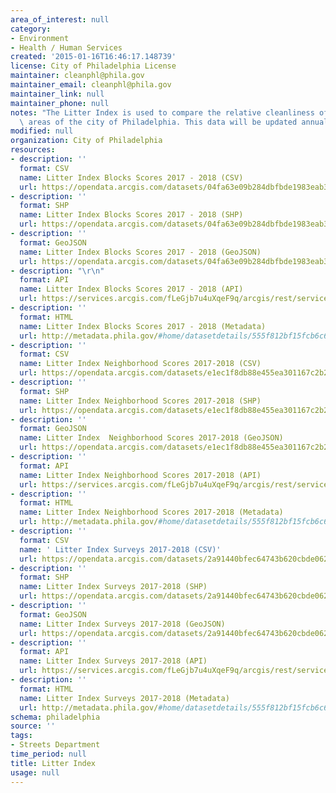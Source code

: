 ```yaml
---
area_of_interest: null
category:
- Environment
- Health / Human Services
created: '2015-01-16T16:46:17.148739'
license: City of Philadelphia License
maintainer: cleanphl@phila.gov
maintainer_email: cleanphl@phila.gov
maintainer_link: null
maintainer_phone: null
notes: "The Litter Index is used to compare the relative cleanliness of different\
  \ areas of the city of Philadelphia. This data will be updated annually."
modified: null
organization: City of Philadelphia
resources:
- description: ''
  format: CSV
  name: Litter Index Blocks Scores 2017 - 2018 (CSV)
  url: https://opendata.arcgis.com/datasets/04fa63e09b284dbfbde1983eab367319_0.csv
- description: ''
  format: SHP
  name: Litter Index Blocks Scores 2017 - 2018 (SHP)
  url: https://opendata.arcgis.com/datasets/04fa63e09b284dbfbde1983eab367319_0.zip
- description: ''
  format: GeoJSON
  name: Litter Index Blocks Scores 2017 - 2018 (GeoJSON)
  url: https://opendata.arcgis.com/datasets/04fa63e09b284dbfbde1983eab367319_0.geojson
- description: "\r\n"
  format: API
  name: Litter Index Blocks Scores 2017 - 2018 (API)
  url: https://services.arcgis.com/fLeGjb7u4uXqeF9q/arcgis/rest/services/Litter_Index_Blocks/FeatureServer/0/query?outFields=*&where=1%3D1
- description: ''
  format: HTML
  name: Litter Index Blocks Scores 2017 - 2018 (Metadata)
  url: http://metadata.phila.gov/#home/datasetdetails/555f812bf15fcb6c6ed44110/representationdetails/5d0d300ef71c9f000a28758e
- description: ''
  format: CSV
  name: Litter Index Neighborhood Scores 2017-2018 (CSV)
  url: https://opendata.arcgis.com/datasets/e1ec1f8db88e455ea301167c2b20d081_0.csv
- description: ''
  format: SHP
  name: Litter Index Neighborhood Scores 2017-2018 (SHP)
  url: https://opendata.arcgis.com/datasets/e1ec1f8db88e455ea301167c2b20d081_0.zip
- description: ''
  format: GeoJSON
  name: Litter Index  Neighborhood Scores 2017-2018 (GeoJSON)
  url: https://opendata.arcgis.com/datasets/e1ec1f8db88e455ea301167c2b20d081_0.geojson
- description: ''
  format: API
  name: Litter Index Neighborhood Scores 2017-2018 (API)
  url: https://services.arcgis.com/fLeGjb7u4uXqeF9q/arcgis/rest/services/Litter_Index_Neighborhoods/FeatureServer/0/query?outFields=*&where=1%3D1
- description: ''
  format: HTML
  name: Litter Index Neighborhood Scores 2017-2018 (Metadata)
  url: http://metadata.phila.gov/#home/datasetdetails/555f812bf15fcb6c6ed44110/representationdetails/5d0d317b1044e4000af17638
- description: ''
  format: CSV
  name: ' Litter Index Surveys 2017-2018 (CSV)'
  url: https://opendata.arcgis.com/datasets/2a91440bfec64743b620cbde062817b0_0.csv
- description: ''
  format: SHP
  name: Litter Index Surveys 2017-2018 (SHP)
  url: https://opendata.arcgis.com/datasets/2a91440bfec64743b620cbde062817b0_0.zip
- description: ''
  format: GeoJSON
  name: Litter Index Surveys 2017-2018 (GeoJSON)
  url: https://opendata.arcgis.com/datasets/2a91440bfec64743b620cbde062817b0_0.geojson
- description: ''
  format: API
  name: Litter Index Surveys 2017-2018 (API)
  url: https://services.arcgis.com/fLeGjb7u4uXqeF9q/arcgis/rest/services/Litter_Index_Surveys/FeatureServer/0/query?outFields=*&where=1%3D1
- description: ''
  format: HTML
  name: Litter Index Surveys 2017-2018 (Metadata)
  url: http://metadata.phila.gov/#home/datasetdetails/555f812bf15fcb6c6ed44110/representationdetails/5d0d32e0656a70000b75f3a0
schema: philadelphia
source: ''
tags:
- Streets Department
time_period: null
title: Litter Index
usage: null
---
```

